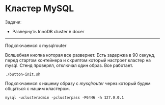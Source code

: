 # Кластер MySQL
Задачи:
- Развернуть InnoDB cluster в docer

___


Подключаемся к mysqlrouter 

Волшебная кнопка которая все развернет.
Есть задержка в 90 секунд, перед стартом контейнера и скриптом который настроет кластер на mysql.
Стенд проверял, отключал один образ. Все работает.

```
./button-init.sh  
```

Подключаемся к нашему образу с *mysqlrouter* через который будем общаться с нашим кластером. 

```
mysql -uclusteradmin -pclusterpass -P6446 -h 127.0.0.1
```